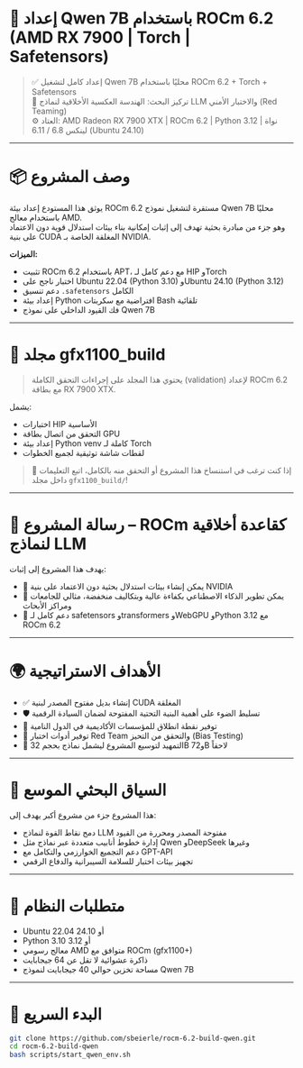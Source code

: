 # 🔧 إعداد Qwen 7B باستخدام ROCm 6.2 (AMD RX 7900 | Torch | Safetensors)

> ✅ إعداد كامل لتشغيل Qwen 7B محليًا باستخدام ROCm 6.2 + Torch + Safetensors  
> 🧠 تركيز البحث: الهندسة العكسية الأخلاقية لنماذج LLM والاختبار الأمني (Red Teaming)  
> ⚙️ العتاد: AMD Radeon RX 7900 XTX | ROCm 6.2 | Python 3.12 | نواة لينكس 6.8 / 6.11 (Ubuntu 24.10)

---

# 📦 وصف المشروع

يوثق هذا المستودع إعداد بيئة ROCm 6.2 مستقرة لتشغيل نموذج Qwen 7B محليًا باستخدام معالج AMD.  
وهو جزء من مبادرة بحثية تهدف إلى إثبات إمكانية بناء بيئات استدلال قوية دون الاعتماد على بنية CUDA المغلقة الخاصة بـ NVIDIA.

**الميزات:**

- تثبيت ROCm 6.2 باستخدام APT، مع دعم كامل لـ HIP وTorch
- اختبار ناجح على Ubuntu 22.04 (Python 3.10) وUbuntu 24.10 (Python 3.12)
- دعم تنسيق `.safetensors` الكامل
- إعداد بيئة Python افتراضية مع سكربتات Bash تلقائية
- فك القيود الداخلي على نموذج Qwen 7B

---

# 📂 مجلد gfx1100_build

> يحتوي هذا المجلد على إجراءات التحقق الكاملة (validation) لإعداد ROCm 6.2 مع بطاقة RX 7900 XTX.

يشمل:

- اختبارات HIP الأساسية
- التحقق من اتصال بطاقة GPU
- إعداد بيئة Python venv كاملة لـ Torch
- لقطات شاشة توثيقية لجميع الخطوات

> 📢 إذا كنت ترغب في استنساخ هذا المشروع أو التحقق منه بالكامل، اتبع التعليمات داخل مجلد `gfx1100_build/`!

---

# 🎯 رسالة المشروع – ROCm كقاعدة أخلاقية لنماذج LLM

يهدف هذا المشروع إلى إثبات:

- 🧠 يمكن إنشاء بيئات استدلال بحثية دون الاعتماد على بنية NVIDIA
- 💸 يمكن تطوير الذكاء الاصطناعي بكفاءة عالية وبتكاليف منخفضة، مثالي للجامعات ومراكز الأبحاث
- 🧰 دعم كامل لـ safetensors وtransformers وWebGPU وPython 3.12 مع ROCm 6.2

---

# 🌍 الأهداف الاستراتيجية

- ✅ إنشاء بديل مفتوح المصدر لبنية CUDA المغلقة
- 🛡️ تسليط الضوء على أهمية البنية التحتية المفتوحة لضمان السيادة الرقمية
- 🏫 توفير نقطة انطلاق للمؤسسات الأكاديمية في الدول النامية
- 🧪 توفير أدوات اختبار Red Team والتحقق من التحيز (Bias Testing)
- 🔬 التمهيد لتوسيع المشروع ليشمل نماذج بحجم 32B و72B لاحقاً

---

# 🧬 السياق البحثي الموسع

هذا المشروع جزء من مشروع أكبر يهدف إلى:

- دمج نقاط القوة لنماذج LLM مفتوحة المصدر ومحررة من القيود
- إدارة خطوط أنابيب متعددة عبر نماذج مثل Qwen وDeepSeek وغيرها
- دعم التجميع الخوارزمي والتكامل مع GPT-API
- تجهيز بيئات اختبار للسلامة السيبرانية والدفاع الرقمي

---

# 📜 متطلبات النظام

- Ubuntu 22.04 أو 24.10
- Python 3.10 أو 3.12
- معالج رسومي AMD متوافق مع ROCm (gfx1100+)
- ذاكرة عشوائية لا تقل عن 64 جيجابايت
- مساحة تخزين حوالي 40 جيجابايت لنموذج Qwen 7B

---

# 🚀 البدء السريع

```bash
git clone https://github.com/sbeierle/rocm-6.2-build-qwen.git
cd rocm-6.2-build-qwen
bash scripts/start_qwen_env.sh
